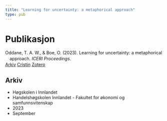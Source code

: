 ```yaml
---
title: "Learning for uncertainty: a metaphorical approach"
type: pub
---
```

<h1>Publikasjon</h1>
<article id="csl-bib-container-ML724NCN" class="csl-bib-container">
  <div class="csl-bib-body" style="line-height: 1.35; padding-left: 1em; text-indent:-1em;">
  <div class="csl-entry">Oddane, T. A. W., &amp; Boe, O. (2023). Learning for uncertainty: a metaphorical approach. <i>ICERI Proceedings</i>.</div>
</div>
  <div class="csl-bib-buttons">
    <a href="#taxonomy-article-ML724NCN" class="csl-bib-button">Arkiv</a>
    <a href="https://app.cristin.no/results/show.jsf?id=2178895" alt="Cristin URL" class="csl-bib-button">Cristin</a>
    <a href="http://zotero.org/groups/5022929/items/ML724NCN" alt="Zotero URL" class="csl-bib-button">Zotero</a>
  </div>
  <div id="csl-bib-meta-container-ML724NCN"></div>
</article>
<div id="csl-bib-meta-ML724NCN" class="csl-bib-meta">
  <article id="taxonomy-article-ML724NCN" class="taxonomy-article">
    <h1>Arkiv</h1>
    <ul>
      <li>Høgskolen i Innlandet</li>
      <li>Handelshøgskolen Innlandet - Fakultet for økonomi og samfunnsvitenskap</li>
      <li>2023</li>
      <li>September</li>
    </ul>
  </article>
</div>
